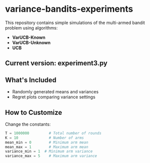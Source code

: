 # variance-bandits-experiments

This repository contains simple simulations of the multi-armed bandit problem using algorithms:
- **VarUCB-Known**
- **VarUCB-Unknown**
- **UCB**

## Current version: experiment3.py

## What's Included
- Randomly generated means and variances
- Regret plots comparing variance settings

## How to Customize
Change the constants:

```python
T = 1000000         # Total number of rounds
K = 10              # Number of arms
mean_min = 0        # Minimum arm mean
mean_max = 1        # Maximum arm mean
variance_min = 1  # Minimum arm variance
variance_max = 5    # Maximum arm variance

